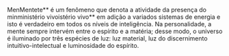 ﻿MenMentete** é um fenômeno que denota a atividade da presença do minministério vivoistério vivo** em adição a variados sistemas de energia e isto é verdadeiro em todos os níveis de inteligência. Na personalidade, a mente sempre intervém entre o espírito e a matéria; desse modo, o universo é iluminado por três espécies de luz: luz material, luz do discernimento intuitivo-intelectual e  luminosidade do espírito.